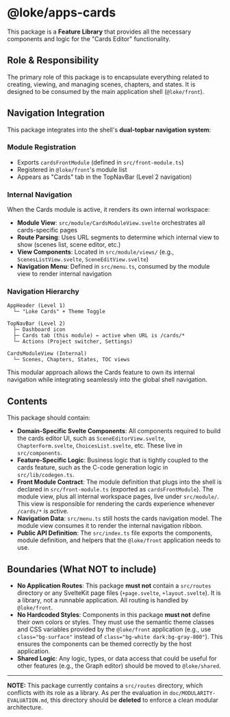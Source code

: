 # @loke/apps-cards

This package is a **Feature Library** that provides all the necessary components and logic for the "Cards Editor" functionality.

## Role & Responsibility

The primary role of this package is to encapsulate everything related to creating, viewing, and managing scenes, chapters, and states. It is designed to be consumed by the main application shell (`@loke/front`).

## Navigation Integration

This package integrates into the shell's **dual-topbar navigation system**:

### Module Registration
- Exports `cardsFrontModule` (defined in `src/front-module.ts`)
- Registered in `@loke/front`'s module list
- Appears as "Cards" tab in the TopNavBar (Level 2 navigation)

### Internal Navigation
When the Cards module is active, it renders its own internal workspace:
- **Module View**: `src/module/CardsModuleView.svelte` orchestrates all cards-specific pages
- **Route Parsing**: Uses URL segments to determine which internal view to show (scenes list, scene editor, etc.)
- **View Components**: Located in `src/module/views/` (e.g., `ScenesListView.svelte`, `SceneEditView.svelte`)
- **Navigation Menu**: Defined in `src/menu.ts`, consumed by the module view to render internal navigation

### Navigation Hierarchy
```
AppHeader (Level 1)
  └─ "Loke Cards" + Theme Toggle

TopNavBar (Level 2)
  ├─ Dashboard icon
  ├─ Cards tab (this module) ← active when URL is /cards/*
  └─ Actions (Project switcher, Settings)

CardsModuleView (Internal)
  └─ Scenes, Chapters, States, TOC views
```

This modular approach allows the Cards feature to own its internal navigation while integrating seamlessly into the global shell navigation.

## Contents

This package should contain:

-   **Domain-Specific Svelte Components**: All components required to build the cards editor UI, such as `SceneEditorView.svelte`, `ChapterForm.svelte`, `ChoicesList.svelte`, etc. These live in `src/components`.
-   **Feature-Specific Logic**: Business logic that is tightly coupled to the cards feature, such as the C-code generation logic in `src/lib/codegen.ts`.
-   **Front Module Contract**: The module definition that plugs into the shell is declared in `src/front-module.ts` (exported as `cardsFrontModule`). The module view, plus all internal workspace pages, live under `src/module/`. This view is responsible for rendering the cards experience whenever `/cards/*` is active.
-   **Navigation Data**: `src/menu.ts` still hosts the cards navigation model. The module view consumes it to render the internal navigation ribbon.
-   **Public API Definition**: The `src/index.ts` file exports the components, module definition, and helpers that the `@loke/front` application needs to use.

## Boundaries (What NOT to include)

-   **No Application Routes**: This package **must not** contain a `src/routes` directory or any SvelteKit page files (`+page.svelte`, `+layout.svelte`). It is a library, not a runnable application. All routing is handled by `@loke/front`.
-   **No Hardcoded Styles**: Components in this package **must not** define their own colors or styles. They must use the semantic theme classes and CSS variables provided by the `@loke/front` application (e.g., use `class="bg-surface"` instead of `class="bg-white dark:bg-gray-800"`). This ensures the components can be themed correctly by the host application.
-   **Shared Logic**: Any logic, types, or data access that could be useful for other features (e.g., the Graph editor) should be moved to `@loke/shared`.

---

**NOTE:** This package currently contains a `src/routes` directory, which conflicts with its role as a library. As per the evaluation in `doc/MODULARITY-EVALUATION.md`, this directory should be **deleted** to enforce a clean modular architecture.

